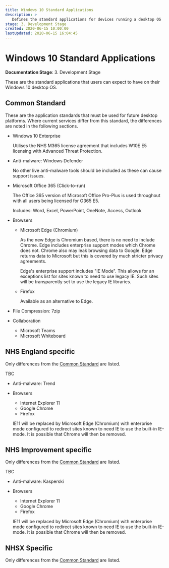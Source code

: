 ```yaml
---
title: Windows 10 Standard Applications
description: >
   Defines the standard applications for devices running a desktop OS
stage: 3. Development Stage
created: 2020-06-15 10:00:00
lastUpdated: 2020-06-15 16:04:45
---
```


# Windows 10 Standard Applications

**Documentation Stage**: 3. Development Stage

These are the standard applications that users can expect to have on their Windows 10 desktop OS.

## Common Standard

These are the application standards that must be used for future desktop platforms. Where current services differ from this standard, the differences are noted in the following sections.

- Windows 10 Enterprise
  
  Utilises the NHS M365 license agreement that includes W10E E5 licensing with Advanced Threat Protection.

- Anti-malware: Windows Defender
  
  No other live anti-malware tools should be included as these can cause support issues.

- Microsoft Office 365 (Click-to-run)
  
  The Office 365 version of Microsoft Office Pro-Plus is used throughout with all users being licensed for O365 E5.

  Includes: Word, Excel, PowerPoint, OneNote, Access, Outlook

- Browsers
  
  - Microsoft Edge (Chromium)
    
    As the new Edge is Chromium based, there is no need to include Chrome. Edge includes enterprise support modes which Chrome does not. Chrome also may leak browsing data to Google. Edge returns data to Microsoft but this is covered by much stricter privacy agreements.

    Edge's enterprise support includes "IE Mode". This allows for an exceptions list for sites known to need to use legacy IE. Such sites will be transparently set to use the legacy IE libraries.

  - Firefox
    
    Available as an alternative to Edge.

- File Compression: 7zip

- Collaboration

  - Microsoft Teams
  - Microsoft Whiteboard

## NHS England specific

Only differences from the [Common Standard](#common-standard) are listed.

TBC

- Anti-malware: Trend
  
- Browsers
  
  - Internet Explorer 11
  - Google Chrome
  - Firefox

  IE11 will be replaced by Microsoft Edge (Chromium) with enterprise mode configured to redirect sites known to need IE to use the built-in IE-mode. It is possible that Chrome will then be removed.

## NHS Improvement specific

Only differences from the [Common Standard](#common-standard) are listed.

TBC

- Anti-malware: Kasperski
  
- Browsers
  
  - Internet Explorer 11
  - Google Chrome
  - Firefox

  IE11 will be replaced by Microsoft Edge (Chromium) with enterprise mode configured to redirect sites known to need IE to use the built-in IE-mode. It is possible that Chrome will then be removed.

## NHSX Specific

Only differences from the [Common Standard](#common-standard) are listed.
